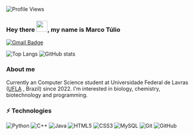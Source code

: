 ![Profile Views](http://estruyf-github.azurewebsites.net/api/VisitorHit?user=Am4ral)
### Hey there <img src="https://raw.githubusercontent.com/aemmadi/aemmadi/master/wave.gif" width="30px">, my name is Marco Túlio

[![Gmail Badge](https://img.shields.io/badge/-docs.mtamaral@gmail.com-c14438?style=flat-square&logo=Gmail&logoColor=white&link=mailto:docs.mtamaral@gmail.com)](mailto:docs.mtamaral@gmail.com)

![Top Langs](https://github-readme-stats.vercel.app/api/top-langs/?username=Am4ral&theme=dark) 
![GitHub stats](https://github-readme-stats.vercel.app/api?username=Am4ral&count_private=true&show_icons=true&include_all_commits=true&theme=dark) 

### About me
Currently an Computer Science student at Universidade Federal de Lavras ([UFLA](https://ufla.br/) , Brazil) since 2022. I'm interested in biology, chemistry, biotechnology and programming.






### ⚡ Technologies

![Python](https://img.shields.io/badge/-Python-black?style=flat-square&logo=Python)
![C++](https://img.shields.io/badge/-Cpp-black?style=flat-square&logo=CPP)
![Java](https://img.shields.io/badge/-java-E34A86?style=flat-square&logo=java)
![HTML5](https://img.shields.io/badge/-HTML5-E34F26?style=flat-square&logo=html5&logoColor=white)
![CSS3](https://img.shields.io/badge/-CSS3-1572B6?style=flat-square&logo=css3)
![MySQL](https://img.shields.io/badge/-MySQL-black?style=flat-square&logo=mysql)
![Git](https://img.shields.io/badge/-Git-black?style=flat-square&logo=git)
![GitHub](https://img.shields.io/badge/-GitHub-181717?style=flat-square&logo=github)

<!--
**Am4ral/Am4ral** is a ✨ _special_ ✨ repository because its `README.md` (this file) appears on your GitHub profile.

Here are some ideas to get you started:

- 🔭 I’m currently working on ...
- 🌱 I’m currently learning ...
- 👯 I’m looking to collaborate on ...
- 🤔 I’m looking for help with ...
- 💬 Ask me about ...
- 📫 How to reach me: ...
- 😄 Pronouns: ...
- ⚡ Fun fact: ...
-->

